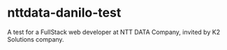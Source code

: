# nttdata-danilo-test
A test for a FullStack web developer at NTT DATA Company, invited by K2 Solutions company. 
